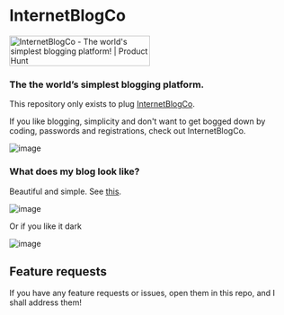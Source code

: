 # InternetBlogCo
<a href="https://www.producthunt.com/posts/internetblogco?utm_source=badge-featured&utm_medium=badge&utm_souce=badge-internetblogco" target="_blank"><img src="https://api.producthunt.com/widgets/embed-image/v1/featured.svg?post_id=310226&theme=light" alt="InternetBlogCo - The world's simplest blogging platform! | Product Hunt" style="width: 250px; height: 54px;" width="250" height="54" /></a>

### The the world’s simplest blogging platform. 

This repository only exists to plug [InternetBlogCo](https://internetblog.co).

If you like blogging, simplicity and don't want to get bogged down by coding, passwords and registrations, check out InternetBlogCo. 

![image](https://user-images.githubusercontent.com/22823026/127829248-d42dc194-588c-4ac1-81bd-3fc41a37aedd.png)

### What does my blog look like?

Beautiful and simple. See [this](https://internetblog.co/atharva/).

![image](https://user-images.githubusercontent.com/22823026/127829688-a426deb9-d201-45a1-a3db-014c9bd29dbe.png)

Or if you like it dark

![image](https://user-images.githubusercontent.com/22823026/127829733-56ed01fd-4166-41cb-888d-f82e00d5a188.png)

## Feature requests

If you have any feature requests or issues, open them in this repo, and I shall address them!
